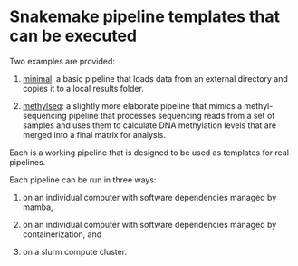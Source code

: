 # Snakemake pipeline templates that can be executed

Two examples are provided:

1. [minimal](minimal): a basic pipeline that loads data from an
   external directory and copies it to a local results folder. 

2. [methylseq](methylseq): a slightly more elaborate pipeline
   that mimics a methyl-sequencing pipeline that processes
   sequencing reads from a set of samples and uses them to calculate
   DNA methylation levels that are merged into a final matrix
   for analysis.

Each is a working pipeline that is designed to be used as
templates for real pipelines.

Each pipeline can be run in three ways:

1. on an individual computer with software dependencies managed by mamba,

2. on an individual computer with software dependencies managed by containerization, and

3. on a slurm compute cluster.
